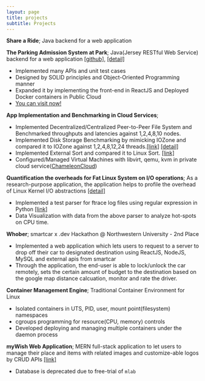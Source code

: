 ```yaml
---
layout: page
title: projects
subtitle: Projects
---
```

**Share a Ride**; Java backend for a web application

**The Parking Admission System at Park**; Java(Jersey RESTful Web Service) backend for a web application [[github]](https://github.com/gyucheonheo/parkpay-docker-compose), [[detail]]()
* Implemented many APIs and unit test cases
* Designed by SOLID principles and Object-Oriented Programming manner
* Expanded it by implementing the front-end in ReactJS and Deployed Docker containers in Public Cloud
* [You can visit now!](http://165.227.90.43:3000/)

**App Implementation and Benchmarking in Cloud Services**; 
* Implemented Decentralized/Centralized Peer-to-Peer File System and Benchmarked throughputs and latencies against 1,2,4,8,10 nodes.
* Implemented Disk Storage Benchmarking by mimicking IOZone and compared it to IOZone against 1,2,4,8,12,24 threads.[[link]](https://github.com/gyucheonheo/hawkdisk) [[detail]]()
* Implemented External Sort and compared it to Linux Sort. [[link]](https://github.com/gyucheonheo/hawksort)
* Configured/Managed Virtual Machines with libvirt, qemu, kvm in private cloud service([ChameleonCloud](https://www.chameleoncloud.org))

**Quantification the overheads for Fat Linux System on I/O operations**; As a research-purpose application, the application helps to profile the overhead of Linux Kernel I/O abstractions [[detail]]()
* Implemented a test parser for ftrace log files using regular expression in Python [[link]](https://github.com/gyucheonheo/iotracer)
* Data Visualization with data from the above parser to analyze hot-spots on CPU time.

**Whober**; smartcar x .dev Hackathon @ Northwestern University - 2nd Place
* Implemented a web application which lets users to request to a server to drop off their car to designated destination using ReactJS, NodeJS, MySQL and external apis from smartcar
* Through the application, the end-user is able to lock/unlock the car remotely, sets the certain amount of budget to the destination based on the google map distance calcuation, monitor and rate the driver.

**Container Management Engine**; Traditional Container Environment for Linux
* Isolated containers in UTS, PID, user, mount point(filesystem) namespaces
* cgroups programming for resource(CPU, memory) controls
* Developed deploying and managing multiple containers under the daemon process

**myWish Web Application**; MERN full-stack application to let users to manage their place and items with related images and customize-able logos by CRUD APIs [[link]](https://blooming-journey-31689.herokuapp.com)
* Database is deprecated due to free-trial of `mlab`



